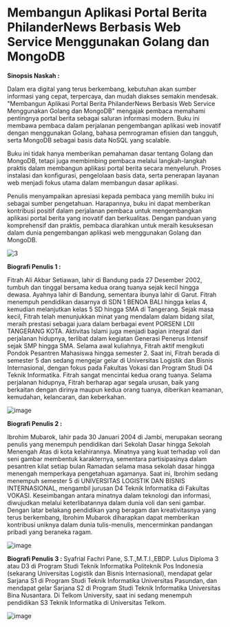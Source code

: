 # Membangun Aplikasi Portal Berita PhilanderNews Berbasis Web Service Menggunakan Golang dan MongoDB


**Sinopsis Naskah :**

Dalam era digital yang terus berkembang, kebutuhan akan sumber informasi yang cepat, terpercaya, dan mudah diakses semakin mendesak. "Membangun Aplikasi Portal Berita PhilanderNews Berbasis Web Service Menggunakan Golang dan MongoDB" mengajak pembaca memahami pentingnya portal berita sebagai saluran informasi modern. Buku ini membawa pembaca dalam perjalanan pengembangan aplikasi web inovatif dengan menggunakan Golang, bahasa pemrograman efisien dan tangguh, serta MongoDB sebagai basis data NoSQL yang scalable.

Buku ini tidak hanya memberikan pemahaman dasar tentang Golang dan MongoDB, tetapi juga membimbing pembaca melalui langkah-langkah praktis dalam membangun aplikasi portal berita secara menyeluruh. Proses instalasi dan konfigurasi, pengelolaan basis data, serta penerapan layanan web menjadi fokus utama dalam membangun dasar aplikasi.

Penulis menyampaikan apresiasi kepada pembaca yang memilih buku ini sebagai sumber pengetahuan. Harapannya, buku ini dapat memberikan kontribusi positif dalam perjalanan pembaca untuk mengembangkan aplikasi portal berita yang inovatif dan berkualitas. Dengan panduan yang komprehensif dan praktis, pembaca diarahkan untuk meraih kesuksesan dalam dunia pengembangan aplikasi web menggunakan Golang dan MongoDB.


![3](https://github.com/PhilanderNews/WebServicePortalBerita/assets/94114847/fdacb6f1-80e4-4b78-8aac-a1bc1f434d09)

**Biografi Penulis 1 :**

Fitrah Ali Akbar Setiawan, lahir di Bandung pada 27 Desember 2002, tumbuh dan tinggal bersama kedua orang tuanya sejak kecil hingga dewasa. Ayahnya lahir di Bandung, sementara ibunya lahir di Garut. Fitrah menempuh pendidikan dasarnya di SDN 1 BENOA BALI hingga kelas 4, kemudian melanjutkan kelas 5 SD hingga SMA di Tangerang. Sejak masa kecil, Fitrah telah menunjukkan minat yang mendalam dalam bidang silat, meraih prestasi sebagai juara dalam berbagai event PORSENI LDII TANGERANG KOTA. Aktivitas Islami juga menjadi bagian integral dari perjalanan hidupnya, terlibat dalam kegiatan Generasi Penerus Intensif sejak SMP hingga SMA. Selama awal kuliahnya, Fitrah aktif mengikuti Pondok Pesantren Mahasiswa hingga semester 2. Saat ini, Fitrah berada di semester 5 dan sedang mengejar gelar di Universitas Logistik dan Bisnis Internasional, dengan fokus pada Fakultas Vokasi dan Program Studi D4 Teknik Informatika. Fitrah sangat mencintai kedua orang tuanya. Selama perjalanan hidupnya, Fitrah berharap agar segala urusan, baik yang berkaitan dengan dirinya maupun kedua orang tuanya, diberikan keamanan, kemudahan, kelancaran, dan keberkahan.


![image](https://github.com/PhilanderNews/WebServicePortalBerita/assets/94114847/49b5dad8-aba8-4c52-bc2f-05fce50a50b6)

**Biografi Penulis 2 :**

Ibrohim Mubarok, lahir pada 30 Januari 2004 di Jambi, merupakan seorang penulis yang menempuh pendidikan dari Sekolah Dasar hingga Sekolah Menengah Atas di kota kelahirannya. Minatnya yang kuat terhadap voli dan seni gambar membentuk karakternya, sementara partisipasinya dalam pesantren kilat setiap bulan Ramadan selama masa sekolah dasar hingga menengah memperkaya pengetahuan agamanya. Saat ini, Ibrohim sedang menempuh semester 5 di UNIVERSITAS LOGISTIK DAN BISNIS INTERNASIONAL, mengambil jurusan D4 Teknik Informatika di Fakultas VOKASI. Keseimbangan antara minatnya dalam teknologi dan informasi, diwujudkan melalui keterlibatannya dalam dunia voli dan seni gambar. Dengan latar belakang pendidikan yang beragam dan kreativitasnya yang terus berkembang, Ibrohim Mubarok diharapkan dapat memberikan kontribusi uniknya dalam dunia tulis-menulis, mencerminkan pandangan pribadi yang beraneka ragam.


![image](https://github.com/PhilanderNews/WebServicePortalBerita/assets/94114847/96700d4a-fac0-4220-b41e-327233bcef41)

**Biografi Penulis 3 :**
Syafrial Fachri Pane, S.T.,M.T.I.,EBDP. Lulus Diploma 3 atau D3 di Program Studi Teknik Informatika Politeknik Pos Indonesia (sekarang Universitas Logistik dan Bisnis Internasional), mendapat gelar Sarjana S1 di Program Studi Teknik Informatika Universitas Pasundan, dan mendapat gelar Sarjana S2 di Program Studi Teknik Informatika Universitas Bina Nusantara. Di Telkom University, saat ini sedang menempuh pendidikan S3 Teknik Informatika di Universitas Telkom. 


![image](https://github.com/PhilanderNews/WebServicePortalBerita/assets/94114847/88ce4846-94e4-4f3b-b3a1-a87a33403f64)

